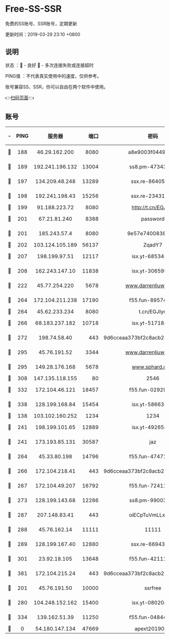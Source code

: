 # Free-SS-SSR

免费的SS账号、SSR账号，定期更新

更新时间：2019-03-29 23:10 +0800

## 说明

状态     ：🙂 - 良好 🙁 - 多次连接失败或连接超时

PING值   ：不代表真实使用中的速度，仅供参考。

账号兼容SS、SSR，你可以自由在两个软件中使用。

👉[扫码页面](https://liesauer.github.io/Free-SS-SSR/)👈

## 账号

|-|PING|服务器|端口|密码|加密方式|区域|
|:----:|:----:|:-----:|-----:|:----:|:----:|:----:|
|🙂|188|46.29.162.200|8080|a8e9003f0449cea5|chacha20-ietf|RU|
|🙂|189|192.241.196.132|13004|ss8.pm-47343847|aes-256-cfb|US|
|🙂|197|134.209.48.248|13289|ssx.re-86405821|aes-256-cfb|US|
|🙂|198|192.241.198.43|15256|ssx.re-23431176|aes-256-cfb|US|
|🙂|199|91.188.223.72|8080|http://t.cn/EGJIyrl|rc4-md5|RU|
|🙂|201|67.21.81.240|8388|password|aes-256-cfb|US|
|🙂|201|185.243.57.4|8080|9e57e7400838a01e|chacha20-ietf|US|
|🙂|202|103.124.105.189|56137|ZqadY7|chacha20|US|
|🙂|207|198.199.97.51|12117|isx.yt-68534554|aes-256-cfb|US|
|🙂|208|162.243.147.10|11838|isx.yt-30659922|aes-256-cfb|US|
|🙂|222|45.77.254.220|5678|www.darrenliuwei.com|aes-256-cfb|SG|
|🙂|264|172.104.211.238|17190|f55.fun-89574264|aes-256-cfb|US|
|🙂|264|45.62.233.234|8080|t.cn/EGJIyrl|rc4-md5|CA|
|🙂|266|68.183.237.182|10718|isx.yt-51718808|aes-256-cfb|SG|
|🙂|272|198.74.58.40|443|9d6cceaa373bf2c8acb22e60b6a58be6|aes-256-cfb|US|
|🙂|295|45.76.191.52|3344|www.darrenliuwei.com|aes-256-cfb|JP|
|🙂|295|149.28.176.168|5678|www.sphard.com|aes-256-cfb|AU|
|🙂|308|147.135.118.155|80|2546|chacha20|US|
|🙂|332|172.104.46.121|18457|f55.fun-02929238|aes-256-cfb|SG|
|🙂|338|128.199.168.84|15454|isx.yt-58663210|aes-256-cfb|SG|
|🙂|138|103.102.160.252|1234|1234|rc4-md5|JP|
|🙂|241|198.199.101.65|12889|isx.yt-49265808|aes-256-cfb|US|
|🙂|241|173.193.85.131|30587|jaz|aes-256-cfb|US|
|🙂|264|45.33.80.198|14796|f55.fun-47471001|aes-256-cfb|US|
|🙂|266|172.104.218.41|443|9d6cceaa373bf2c8acb22e60b6a58be6|aes-256-cfb|US|
|🙂|267|172.104.49.207|16792|f55.fun-72411432|aes-256-cfb|SG|
|🙂|273|128.199.143.68|12286|ss8.pm-99003865|aes-256-cfb|SG|
|🙂|287|207.148.83.41|443|oiECpTuVmLLxk4Ts|aes-256-cfb|AU|
|🙂|288|45.76.162.14|11111|11111|aes-256-cfb|SG|
|🙂|289|128.199.167.40|12880|ssx.re-66943146|aes-256-cfb|SG|
|🙂|301|23.92.18.105|13648|f55.fun-42111898|aes-256-cfb|US|
|🙂|381|172.104.215.24|443|9d6cceaa373bf2c8acb22e60b6a58be6|aes-256-cfb|US|
|🙁|201|45.76.191.50|10000|ssrfree|aes-256-cfb|SG|
|🙁|280|104.248.152.162|15400|isx.yt-08020813|aes-256-cfb|SG|
|🙁|334|139.162.51.39|11250|f55.fun-04844585|aes-256-cfb|SG|
|🙁|0|54.180.147.134|47669|apext2019001|chacha20|KR|
